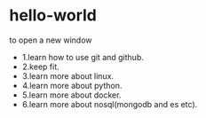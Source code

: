 # hello-world
to open a new window
- 1.learn how to use git and github.
- 2.keep fit.
- 3.learn more about linux.
- 4.learn more about python.
- 5.learn more about docker.
- 6.learn more about nosql(mongodb and es etc).


